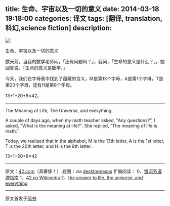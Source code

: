 title: 生命、宇宙以及一切的意义
date: 2014-03-18 19:18:00
categories: 译文
tags: [翻译, translation, 科幻,science fiction]
description:
---
![](http://siwangxinyuan.qiniudn.com/jianshu-42-1280x800-%5BDesktopNexus.com%5D.jpg?imageView/2/w/619/q/90)

生命、宇宙以及一切的意义

数天前，当我的数学老师问，「还有问题吗？」，我问，「生命的意义是什么？」。她回答说，「生命的意义是数学。」

今天，我们在字母表中找到了蕴藏的含义，M是第13个字母，A是第1个字母，T是第20个字母，还有H是第8个字母。

13+1+20+8=42。

-------
The Meaning of Life, The Universe, and everything.

A couple of days ago, when my math teacher asked, "Any questions?”, I asked, "What is the meaning at life?". She replied, “The meaning of life is math."

Today, we realized that in the alphabet, M is the 13th letter, A is the 1st letter, T is the 20th letter, and H is the 8th letter.

13+1+20+8=42

-------
原文：[42.com](http://42.com)（真奢侈！）
题图：via [desktopnexus](http://abstract.desktopnexus.com/wallpaper/1061136/)
扩展阅读：
0、[银河系漫游指南](http://book.douban.com/subject/1394364/)
1、[42 on Wikipedia](http://zh.wikipedia.org/zh-cn/42)
2、[the answer to life, the universe, and everything](http://www.google.com.tw/search?q=the+answer+to+life%2C+the+universe%2C+and+everything)

-------
原文首发于[简书](http://jianshu.io/p/e201e0a75e89)
